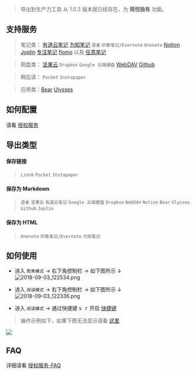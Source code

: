 > 导出到生产力工具 从 1.0.3 版本就已经存在，为 **简悦独有** 功能。

支持服务
---
> 笔记类： [有道云笔记](有道云笔记) [为知笔记](为知笔记) `语雀` `印象笔记/Evernote` `Onenote` [Notion](Notion) [Joplin](Joplin) [专注笔记](专注笔记) [flomo](flomo) 以及 [任意笔记](https://github.com/Kenshin/simpread/discussions/1851)

> 网盘类： [坚果云](坚果云) `Dropbox` `Google 云端硬盘`  [WebDAV](WebDAV)  [Github](Github)

> 稍后读： `Pocket` `Instapaper`

> 应用类：[Bear](URLSCHEME) [Ulysses](URLSCHEME)

如何配置
---
请看 [授权服务](授权服务)

导出类型
---

#### 保存链接

> `Linnk` `Pocket` `Instapaper`

#### 保存为 Markdown

> `语雀` `坚果云` `有道云笔记` `Google 云端硬盘`  `Dropbox` `WebDAV` `Notion` `Bear` `Ulysses` `Github` `Joplin`

#### 保存为 HTML

> `Onenote`  `印象笔记/Evernote`  `为知笔记`

如何使用
---
- 进入 `聚焦模式` → 右下角控制栏 → 如下图所示 ↓  
![2018-09-03_122534.png](https://i.loli.net/2018/09/03/5b8cb8789990c.png)

- 进入 `阅读模式` → 右下角控制栏 → 如下图所示 ↓  
![2018-09-03_122336.png](https://i.loli.net/2018/09/03/5b8cb82dc1524.png)

- 进入 `阅读模式` → 通过快捷键 <kbd>s r</kbd> 开启 [快捷键](快捷键) 

> 操作示例如下，如果下图无法显示请看 [这里](http://sr.ksria.cn/export.gif)

![](http://sr.ksria.cn/export.gif)

FAQ
---

详细请看 [授权服务-FAQ](授权服务-FAQ)